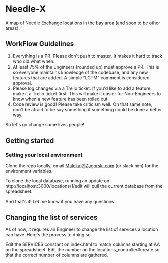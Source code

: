 # Needle-X

A map of Needle Exchange locations in the bay area (and soon to be other areas).

## WorkFlow Guidelines

1. Everything is a PR.  Please don't push to master.  It makes it hard to track who did what when.
2. At least 75% of the Engineers (rounded up) must approve a PR.  This is so everyone maintains knowledge of the codebase, and any new features that are added.  A simple "LGTM" comment is considered approval.
3. Please log changes via a Trello ticket.  If you'd like to add a feature, make it a Trello ticket first.  This will make it easier for Non-Engineers to know when a new feature has been rolled out.
4. Code review is good!  Please take criticism well.  On that same note, don't be afraid to be say something if something could be done a better way.

So let's go change some lives people!

## Getting started

### Setting your local environment

Clone the repo locally, email Malekai@Zagorski.com (or slack him) for the environment variables.

To clone the local database, running an update on http://localhost:3000/locations/1/edit will pull the current database from the spreadsheet.

And that's it!  Let me know if you have any questions.

## Changing the list of services

As of now, it requires an Engineer to change the list of services a location can have.  Here's the process to doing so.

Edit the SERVICES constant on index.html to match columns starting at AA on the spreadsheet.
Edit the number on the locations_controller#create so that the correct number of columns are gathered.
